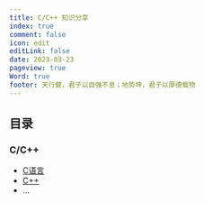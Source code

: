 ```yaml
---
title: C/C++ 知识分享
index: true
comment: false
icon: edit
editLink: false
date: 2023-03-23
pageview: true
Word: true
footer: 天行健，君子以自强不息；地势坤，君子以厚德载物
---
```


## 目录

### C/C++ 
- [C语言](C_Share.md)
- [C++](Cpp_Share.md)
- ...
